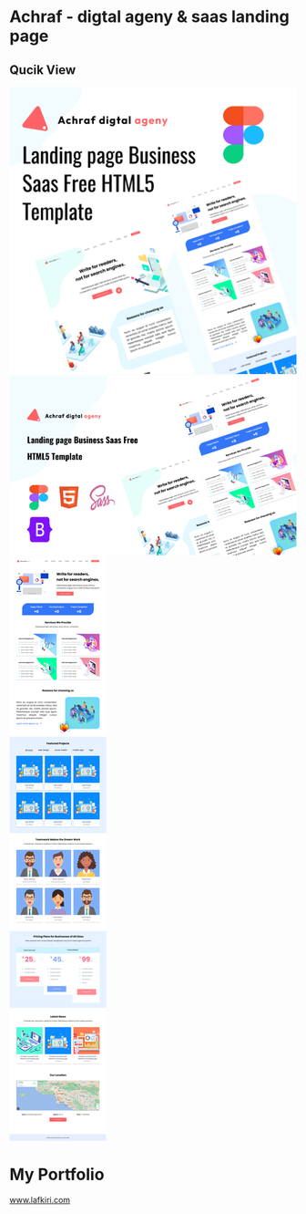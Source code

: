 # Achraf - digtal ageny & saas landing page

## Qucik View

![Project Image](./demo/3.png)
![Project Image](./demo/2.png)
![Project Image](./demo/1.png)

# My Portfolio
www.lafkiri.com